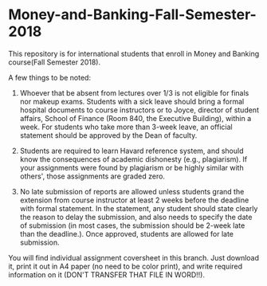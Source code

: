 # Money-and-Banking-Fall-Semester-2018
This repository is for international students that enroll in Money and Banking course(Fall Semester 2018). 

A few things to be noted: 

1. Whoever that be absent from lectures over 1/3 is not eligible for finals nor makeup exams. Students with a sick leave should bring a formal hospital documents to course instructors or to Joyce, director of student affairs, School of Finance (Room 840, the Executive Building), within a week. For students who take more than 3-week leave, an official statement should be approved by the Dean of faculty. 

2. Students are required to learn Havard reference system, and should know the consequences of academic dishonesty (e.g., plagiarism). If your assignments were found by plagiarism or be highly similar with others', those assignments are graded zero. 

3. No late submission of reports are allowed unless students grand the extension from course instructor at least 2 weeks before the deadline with formal statement. In the statement, any student should state clearly the reason to delay the submission, and also needs to specify the date of submission (in most cases, the submission should be 2-week late than the deadline.). Once approved, students are allowed for late submission. 

You will find individual assignment coversheet in this branch. Just download it, print it out in A4 paper (no need to be color print), and write required information on it (DON'T TRANSFER THAT FILE IN WORD!!). 
